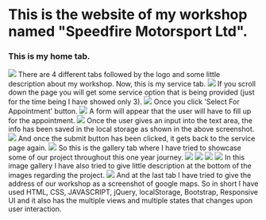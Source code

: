 # This is the website of my workshop named "Speedfire Motorsport Ltd".
### This is my home tab.
<img src="sc_home.png">
There are 4 different tabs followed by the logo and some little description about my workshop.
Now, this is my service tab.
<img src="sc_sr1.png">
If you scroll down the page you will get some service option that is being provided (just for the time being I have showed only 3).
<img src="sc_sr2.png">
Once you click 'Select For Appointment' button.
<img src="sc_form.png">
A form will appear that the user will have to fill up for the appointment.
<img src="sc_locsto.png">
Once the user gives an input into the text area, the info has been saved in the local storage as shown in the above screenshot.
<img src="sc_sr2.png">
And once the submit button has been clicked, it gets back to the service page again.
<img src="sc_gal.png"> 
So this is the gallery tab where I have tried to showcase some of our project throughout this one year journey.
<img src="sc_gal1.png">
<img src="sc_gal2.png">
<img src="sc_gal3.png">
<img src="sc_gal4.png">
In this image gallery I have also tried to give little description at the bottom of the images regarding the project.
<img src="sc_con.png">
And at the last tab I have tried to give the address of our workshop as a screenshot of google maps. 
So in short I have used HTML, CSS, JAVASCRIPT, jQuery, localStorage, Bootstrap, Responsive UI and it also has the multiple views and multiple states that changes upon user interaction. 